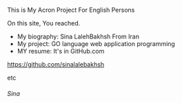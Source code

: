 
This is My Acron Project For English Persons

On this site, You reached.

* My biography: Sina LalehBakhsh From Iran
* My project: GO language web application programming
* MY resume: It's in GitHub.com


https://github.com/sinalalebakhsh


etc


###### Sina